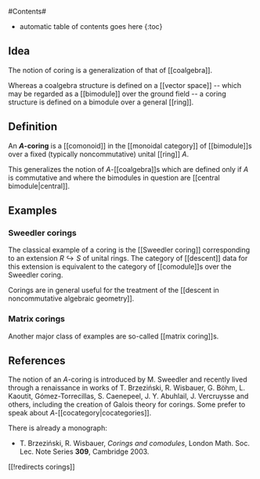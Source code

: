 
#Contents#
* automatic table of contents goes here
{:toc}

## Idea

The notion of coring is a generalization of that of [[coalgebra]]. 

Whereas a coalgebra structure is defined on a [[vector space]] -- which may be regarded as a [[bimodule]] over the ground field -- a coring structure is defined on a bimodule over a general [[ring]].

## Definition

An __$A$-coring__ is a [[comonoid]] in the [[monoidal category]] of [[bimodule]]s over a fixed (typically noncommutative) unital [[ring]] $A$. 

This generalizes the notion of $A$-[[coalgebra]]s which are defined only if $A$ is commutative and where the bimodules in question are [[central bimodule|central]]. 

## Examples

### Sweedler corings

The classical example of a coring is the [[Sweedler coring]] corresponding to an extension $R\hookrightarrow S$ of unital rings. The category of [[descent]] data for this extension is equivalent to the category of [[comodule]]s over the Sweedler coring. 

Corings are in general useful for the treatment of the [[descent in noncommutative algebraic geometry]].

### Matrix corings

Another major class of examples are so-called [[matrix coring]]s.

## References

The notion of an $A$-coring is introduced by M. Sweedler and recently lived through a renaissance in works of T. Brzezi&#324;ski, R. Wisbauer, G. B&#246;hm, L. Kaoutit, G&#243;mez-Torrecillas, S. Caenepeel, J. Y. Abuhlail, J. Vercruysse and others, including the creation of Galois theory for corings. Some prefer to speak about $A$-[[cocategory|cocategories]].

There is already a monograph:

* T. Brzezi&#324;ski, R. Wisbauer, _Corings and comodules_, London Math. Soc. Lec. Note Series __309__, Cambridge 2003.

[[!redirects corings]]
